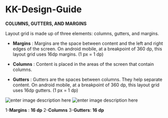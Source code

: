# KK-Design-Guide

**COLUMNS, GUTTERS, AND MARGINS**

Layout grid is made up of three elements: columns, gutters, and margins. 


- **Margins** : Margins are the space between content and the left and right edges of the screen. On android mobile, at a breakpoint of 360 dp, this layout grid uses 16dp margins. (1 px = 1 dp)

- **Columns** : Content is placed in the areas of the screen that contain columns.

- **Gutters** : Gutters are the spaces between columns. They help separate content. On android mobile, at a breakpoint of 360 dp, this layout grid uses 16dp gutters. (1 px = 1 dp)



![enter image description here](https://i.imgur.com/2wXIrUd.png)       ![enter image description here](https://i.imgur.com/1sM0y6w.png)   

1-**Margins**  : **16 dp**
2-**Columns**
3-**Gutters**: **16 dp**

